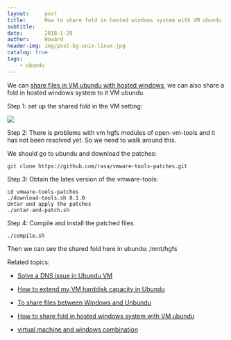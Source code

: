 ```yaml
---
layout:     post
title:      How to share fold in hosted windows system with VM ubundu
subtitle:   
date:       2018-1-20
author:     Howard
header-img: img/post-bg-unix-linux.jpg
catalog: true
tags:
    - ubundu
---
```



We can [share files in VM ubundu with hosted windows](https://steemit.com/technology/@chenlocus/to-share-files-between-windows-and-unbundu),  we can also share a fold in hosted windows system to it VM ubundu.


Step 1: set up the shared fold in the VM setting:

![](https://steemitimages.com/DQmb5YuNzWciqyxannjGxxaAya1p1Pp5FbNoqHG6noC4JB9/image.png)

Step 2: There is problems with  vm hgfs modules of open-vm-tools and it has  not been resolved yet. So we need to walk around this. 

We should go to ubundu and download the patches:

```
git clone https://github.com/rasa/vmware-tools-patches.git
```

Step 3:  Obtain the lates version of the vmware-tools:

```
cd vmware-tools-patches
./download-tools.sh 8.1.0
Untar and apply the patches
./untar-and-patch.sh
```

Step 4:   Compile and install the patched files.

```
./compile.sh
```

Then we can see the shared fold here in ubundu:
/mnt/hgfs



Related topics: 

- [Solve a DNS issue in Ubundu VM](http://engineerman.club/2019/01/20/Solve-a-DNS-issue-in-Ubundu-VM/)

- 
  [How to extend my VM harddisk capacity in Ubundu](http://engineerman.club/2018/10/16/How-to-extend-my-VM-harddisk-capacity-in-Ubundu/)

- 
  [To share files between Windows and Unbundu](http://engineerman.club/2018/01/20/To-share-files-between-Windows-and-Unbundu/)

- 
  [How to share fold in hosted windows system with VM ubundu](http://engineerman.club/2018/01/20/How-to-share-fold-in-hosted-windows-system-with-VM-ubundu/)


- [virtual machine and windows combination](http://engineerman.club/2010/01/16/virtual-machine-and-windows/)